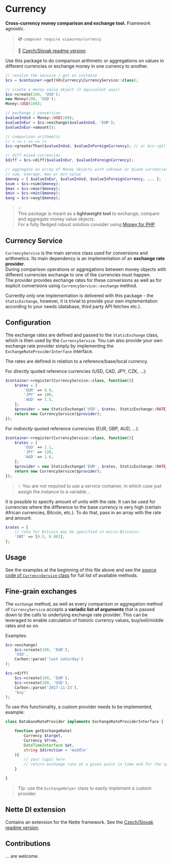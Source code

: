 # Currency

**Cross-currency money comparison and exchange tool.** Framework agnostic.

> 💿 `composer require viaaurea/currency`
>
> 📖 [Czech/Slovak readme version](readme_cs.md).

Use this package to do comparison arithmetic or aggregations on values in different currencies or exchange money in one currency to another.

```php
// resolve the service / get an instance
$cs = $container->get(VA\Currency\CurrencyService::class);

// create a money value object (3 equivalent ways)
$cs->create(100, 'USD');
new Money(100, 'USD');
Money::USD(100);

// exchange / conversion
$valueInUsd = Money::USD(100);
$valueInEur = $cs->exchange($valueInUsd, 'EUR');
$valueInEur->amount();

// comparison arithmetic
// < <= > >= == !=
$cs->greaterThan($valueInUsd, $valueInForeignCurrency); // or $cs->gt( ... )

// diff mixed currencies
$diff = $cs->diff($valueInEur, $valueInForeignCurrency);

// aggregate an array of Money objects with unknown or mixed currencies:
// sum, average, max or min value
$money = [ $valueInEur, $valueInUsd, $valueInForeignCurrency, ... ];
$sum = $cs->sum($money);
$max = $cs->max($money);
$min = $cs->min($money);
$avg = $cs->avg($money);
```

> 💡\
> This package is meant as a **lightweight tool** to exchange, compare and aggregate money value objects.\
> For a fully fledged robust solution consider using [Money for PHP](https://moneyphp.org/en/stable/).


## Currency Service

`CurrencyService` is the main service class used for conversions and arithmetics. Its main dependency is an implementation of an **exchange rate provider**.\
During comparison operations or aggregations between money objects with different currencies exchange to one of the currencies must happen.\
The provider provides exchange rates for these conversions as well as for explicit conversions using `CurrencyService::exchange` method.

Currently only one implementation is delivered with this package - the `StaticExchange`, however, it is trivial to provide your own implementation according to your needs (database, third party API fetches etc.).


## Configuration

The exchange rates are defined and passed to the `StaticExchange` class, which is then used by the `CurrencyService`. You can also provide your own exchange rate provider simply by implementing the `ExchangeRateProviderInterface` interface.

The rates are defined in relation to a reference/base/local currency.

For _directly_ quoted reference currencies (USD, CAD, JPY, CZK, ...):
```php
$container->register(CurrencyService::class, function(){
    $rates = [
        'EUR' => 0.9,
        'JPY' => 100,
        'AUD' => 1.5,
    ];
    $provider = new StaticExchange('USD', $rates, StaticExchange::RATE_DIRECT);
    return new CurrencyService($provider);
});
```

For _indirectly_ quoted reference currencies (EUR, GBP, AUD, ...):
```php
$container->register(CurrencyService::class, function(){
    $rates = [
        'USD' => 1.1,
        'JPY' => 120,
        'AUD' => 1.6,
    ];
    $provider = new StaticExchange('EUR', $rates, StaticExchange::RATE_INDIRECT);
    return new CurrencyService($provider);
});
```

> 💡 You are not required to use a service container, in which case just assign the instance to a variable...

It is possible to specify amount of units with the rate. It can be used for currencies where the difference to the base currency is very high (certain African currencies, Bitcoin, etc.). To do that, pass in an array with the rate and amount:
```php
$rates = [
    // rate for Bitcoin may be specified in micro-Bitcoins:
    'XBT' => [0.5, 0.001],
];
```


## Usage

See the examples at the beginning of this file above and see the [source code of `CurrencyService` class](src/CurrencyService.php) for full list of available methods.


## Fine-grain exchanges

The `exchange` method, as well as every comparison or aggregation method of `CurrencyService` accepts a **variadic list of arguments** that is passed down to the calls to underlying exchange rate provider. This can be leveraged to enable calculation of historic currency values, buy/sell/middle rates and so on.

Examples:
```php
$cs->exchange(
    $cs->create(100, 'EUR'), 
    'USD', 
    Carbon::parse('last saturday')
);

$cs->diff(
    $cs->create(100, 'EUR'),
    $cs->create(100, 'USD'),
    Carbon::parse('2017-11-23'),
    'buy'
);
```

To use this functionality, a custom provider needs to be implemented, example:
```php
class DatabaseRateProvider implements ExchangeRateProviderInterface {

    function getExchangeRate(
        Currency $target, 
        Currency $from, 
        DateTimeInterface $at, 
        string $direction = 'middle'
    ){
        // your logic here
        // return exchange rate at a given point in time and for the specified direction
    }

}
```

> Tip: use the `ExchangeHelper` class to easily implement a custom provider.


## Nette DI extension

Contains an extension for the Nette framework. See the [Czech/Slovak readme version](readme_cs.md).


## Contributions

... are welcome.

